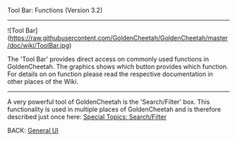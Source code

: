 Tool Bar: Functions (Version 3.2)
***

![Tool Bar] (https://raw.githubusercontent.com/GoldenCheetah/GoldenCheetah/master/doc/wiki/ToolBar.jpg)

The 'Tool Bar' provides direct access on commonly used functions in GoldenCheetah. The graphics shows which button provides which function. For details on on function please read the respective documentation in other places of the Wiki.

***

A very powerful tool of GoldenCheetah is the 'Search/Filter' box. This functionality is used in multiple places of GoldenCheetah and is therefore described just once here: [Special Topics: Search/Filter](UG_Special-Topics_SearchFilter)

BACK: [General UI](UG_General_UI-Layout-and-terminology)
